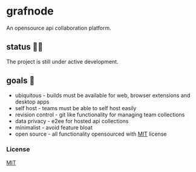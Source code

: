 # grafnode
An opensource api collaboration platform.

## status 👨‍💻
The project is still under active development.

## goals 🎯
* ubiquitous - builds must be available for web, browser extensions and desktop apps
* self host - teams must be able to self host easily
* revision control - git like functionality for managing team collections
* data privacy - e2ee for hosted api collections
* minimalist - avoid feature bloat
* open source - all functionality opensourced with [MIT](LICENSE) license

### License
[MIT](LICENSE)